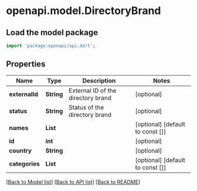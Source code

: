 # openapi.model.DirectoryBrand

## Load the model package
```dart
import 'package:openapi/api.dart';
```

## Properties
Name | Type | Description | Notes
------------ | ------------- | ------------- | -------------
**externalId** | **String** | External ID of the directory brand | [optional] 
**status** | **String** | Status of the directory brand | [optional] 
**names** | **List<String>** |  | [optional] [default to const []]
**id** | **int** |  | [optional] 
**country** | **String** |  | [optional] 
**categories** | **List<String>** |  | [optional] [default to const []]

[[Back to Model list]](../README.md#documentation-for-models) [[Back to API list]](../README.md#documentation-for-api-endpoints) [[Back to README]](../README.md)


